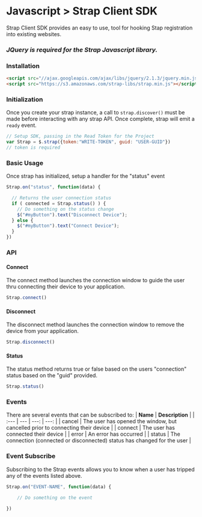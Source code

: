 # Javascript > Strap Client SDK

Strap Client SDK provides an easy to use, tool for hooking Stap registration into existing websites.

### *JQuery is required for the Strap Javascript library.*

### Installation

```html
<script src="//ajax.googleapis.com/ajax/libs/jquery/2.1.3/jquery.min.js"></script>
<script src="https://s3.amazonaws.com/strap-libs/strap.min.js"></script>
```

### Initialization

Once you create your strap instance, a call to `strap.discover()` must be made
before interacting with any strap API.  Once complete, strap will emit a
`ready` event.

```javascript
// Setup SDK, passing in the Read Token for the Project
var Strap = $.strap({token:"WRITE-TOKEN", guid: "USER-GUID"})
// token is required
```

### Basic Usage

Once strap has initialized, setup a handler for the "status" event

```javascript
Strap.on("status", function(data) {

  // Returns the user connection status
  if ( connected = Strap.status() ) {
    // Do something on the status change
    $("#myButton").text("Disconnect Device");
  } else {
    $("#myButton").text("Connect Device");
  }
})
```

### API

#### Connect

The connect method launches the connection window to guide the user thru connecting their device to your application.
```javascript
Strap.connect()
```

#### Disconnect

The disconnect method launches the connection window to remove the device from your application.
```javascript
Strap.disconnect()
```

#### Status

The status method returns true or false based on the users "connection" status based on the "guid" provided.
```javascript
Strap.status()
```

### Events

There are several events that can be subscribed to:
| **Name** | **Description** | 
| :--- | --- | ---: | ---: |
| cancel | The user has opened the window, but cancelled prior to connecting their device |
| connect | The user has connected their device |
| error | An error has occurred |
| status | The connection (connected or disconnected) status has changed for the user |

### Event Subscribe

Subscribing to the Strap events allows you to know when a user has tripped any of the events listed above.

```javascript
Strap.on("EVENT-NAME", function(data) {

    // Do something on the event

})
```

